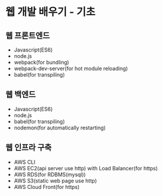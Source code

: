 # 웹 개발 배우기 - 기초

## 웹 프론트엔드

- Javascript(ES6)
- node.js
- webpack(for bundling)
- webpack-dev-server(for hot module reloading)
- babel(for transpiling)

## 웹 백엔드

- Javascript(ES6)
- node.js
- babel(for transpiling)
- nodemon(for automatically restarting)

## 웹 인프라 구축

- AWS CLI
- AWS EC2(api server use http) with Load Balancer(for https)
- AWS RDS(for RDBMS(mysql))
- AWS S3(static web page use http)
- AWS Cloud Front(for https)